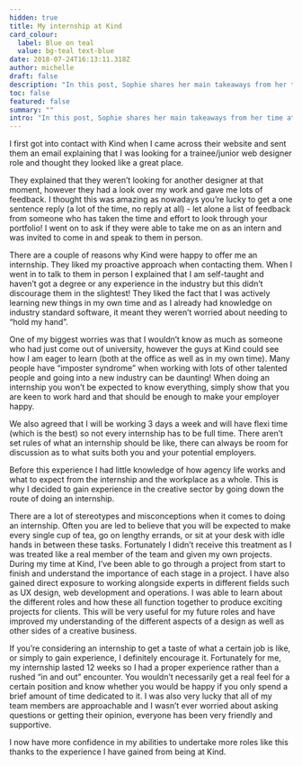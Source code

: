 ```yaml
---
hidden: true
title: My internship at Kind
card_colour:
  label: Blue on teal
  value: bg-teal text-blue
date: 2018-07-24T16:13:11.318Z
author: michelle
draft: false
description: "In this post, Sophie shares her main takeaways from her time at Kind. "
toc: false
featured: false
summary: ""
intro: "In this post, Sophie shares her main takeaways from her time at Kind. "
---
```

I first got into contact with Kind when I came across their website and sent them an email explaining that I was looking for a trainee/junior web designer role and thought they looked like a great place.

They explained that they weren’t looking for another designer at that moment, however they had a look over my work and gave me lots of feedback. I thought this was amazing as nowadays you’re lucky to get a one sentence reply (a lot of the time, no reply at all) - let alone a list of feedback from someone who has taken the time and effort to look through your portfolio! I went on to ask if they were able to take me on as an intern and was invited to come in and speak to them in person.

There are a couple of reasons why Kind were happy to offer me an internship. They liked my proactive approach when contacting them. When I went in to talk to them in person I explained that I am self-taught and haven’t got a degree or any experience in the industry but this didn’t discourage them in the slightest! They liked the fact that I was actively learning new things in my own time and as I already had knowledge on industry standard software, it meant they weren’t worried about needing to “hold my hand”.

One of my biggest worries was that I wouldn’t know as much as someone who had just come out of university, however the guys at Kind could see how I am eager to learn (both at the office as well as in my own time). Many people have “imposter syndrome” when working with lots of other talented people and going into a new industry can be daunting! When doing an internship you won’t be expected to know everything, simply show that you are keen to work hard and that should be enough to make your employer happy.

We also agreed that I will be working 3 days a week and will have flexi time (which is the best) so not every internship has to be full time. There aren’t set rules of what an internship should be like, there can always be room for discussion as to what suits both you and your potential employers.

Before this experience I had little knowledge of how agency life works and what to expect from the internship and the workplace as a whole. This is why I decided to gain experience in the creative sector by going down the route of doing an internship.

There are a lot of stereotypes and misconceptions when it comes to doing an internship. Often you are led to believe that you will be expected to make every single cup of tea, go on lengthy errands, or sit at your desk with idle hands in between these tasks. Fortunately I didn’t receive this treatment as I was treated like a real member of the team and given my own projects. During my time at Kind, I’ve been able to go through a project from start to finish and understand the importance of each stage in a project. I have also gained direct exposure to working alongside experts in different fields such as UX design, web development and operations. I was able to learn about the different roles and how these all function together to produce exciting projects for clients. This will be very useful for my future roles and have improved my understanding of the different aspects of a design as well as other sides of a creative business.

If you’re considering an internship to get a taste of what a certain job is like, or simply to gain experience, I definitely encourage it. Fortunately for me, my internship lasted 12 weeks so I had a proper experience rather than a rushed “in and out” encounter. You wouldn’t necessarily get a real feel for a certain position and know whether you would be happy if you only spend a brief amount of time dedicated to it. I was also very lucky that all of my team members are approachable and I wasn’t ever worried about asking questions or getting their opinion, everyone has been very friendly and supportive.

I now have more confidence in my abilities to undertake more roles like this thanks to the experience I have gained from being at Kind.
